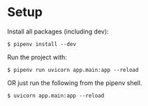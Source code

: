 # Setup

Install all packages (including dev):
```
$ pipenv install --dev
```

Run the project with:
```
$ pipenv run uvicorn app.main:app --reload
```
OR just run the following from the pipenv shell.
```
$ uvicorn app.main:app --reload
```
